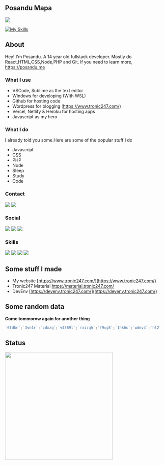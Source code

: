 ## Posandu Mapa
![](https://komarev.com/ghpvc/?username=posandu) <br>

[![My Skills](https://skillicons.dev/icons?i=js,html,css,cloudflare,nextjs,nodejs,php,wordpress,mysql,postgresql,prisma,react,typescript,figma,firebase,vscode)](https://skillicons.dev)

## About
Hey! I'm Posandu. A 14 year old fullstack developer. Mostly do React,HTML,CSS,Node,PHP and Git. If you need to learn more, https://posandu.me

### What I use
- VSCode, Sublime as the text editor
- Windows for developing (With WSL)
- Github for hosting code
- Wordpress for blogging (https://www.tronic247.com/)
- Vercel, Netlify & Heroku for hosting apps
- Javascript as my hero

### What I do
I already told you some.Here are some of the popular stuff I do
- Javascript
- CSS
- PHP
- Node
- Sleep
- Study
- Code

### Contact
<a href="mailto:posandu@protonmail.com"><img src="https://img.shields.io/badge/ProtonMail-8B89CC?style=for-the-badge&logo=protonmail&logoColor=white"/></a>
<a href="https://stackoverflow.com/users/16474083/posandu"><img src="https://img.shields.io/badge/StackOverflow-f48225?style=for-the-badge&logo=stackoverflow&logoColor=white"/></a>

### Social 
<a href="https://youtube.com/tronic247"><img src="https://img.shields.io/badge/YouTube-FF0000?style=for-the-badge&logo=youtube&logoColor=white"/></a>
<a href="https://tronic247.com/pastebox.html#O=CoCwlgzgBJULYE8oBNIGMD2AnZAoAChhAIYB2yArgMQBsAzACx1A"><img src="https://img.shields.io/badge/Discord-7289DA?style=for-the-badge&logo=discord&logoColor=white"/></a>
<a href="https://twitter.com/posandu"><img src="https://img.shields.io/badge/Twitter-1DA1F2?style=for-the-badge&logo=twitter&logoColor=white"/></a>

### Skills
<a href="#"><img src="https://img.shields.io/badge/JavaScript-F7DF1E?style=for-the-badge&logo=javascript&logoColor=black"/></a>
<a href="#"><img src="https://img.shields.io/badge/CSS-239120?&style=for-the-badge&logo=css3&logoColor=white"/></a>
<a href="#"><img src="https://img.shields.io/badge/Node.js-43853D?style=for-the-badge&logo=node.js&logoColor=white"/></a>
<a href="#"><img src="https://img.shields.io/badge/PHP-777BB4?style=for-the-badge&logo=php&logoColor=white"/></a>

## Some stuff I made

- My website [https://www.tronic247.com/](https://www.tronic247.com/)
- Tronic247 Material https://material.tronic247.com/
- DevEnv [https://devenv.tronic247.com/](https://devenv.tronic247.com/)

## Some random data
<b>Come tommorow again for another thing</b> 
```javascript
`6fdkn`;`3vn1r`;`cdxzq`;`v4589l`;`rxizqh`;`f9ug8`;`1hk6u`;`wdnv4`;`hl2ll`;`nnckx`;`rgnp7`;`zlj0h`;`ej8k9`;`ns9w8f`;`zqmbq`;`afe2f`;`hq0p2`;`wp1jkh`;`wzlri`;`bmviz`;`2smq9`;`l79u6`;`vt2g2`;`hap1qf`;`o1opw`;`qznsp`;`j032r`;`e6m4u`;`yjypm`;`m35l2`;`hj2h1`;`5zpil`;`50fpj`;`f6ik`;`vvyg9`;`71rnk`;`zw2r7`;`5lggw`;`i4u0vl`;`mv20p`;`a2ahp`;`x0u2x`;`9vo03`;`j2jor`;`y6a0r`;`sek7v`;`s0dvt`;`ngc1rj`;`dietlh`;`0n6nj`;`tfzd3`;`ffdszk`;`ujlrn`;`7l10i`;`zg5a`;`zbwwc`;`ljt72`;`qlkb5`;`1y2pu`;`m77nj`;`ic1iy`;`guzb4`;`gj0b9`;`awuxh`;`920mig`;`51yr1`;`lvi1d`;a=10;
```

## Status
<img src="https://lanyard.cnrad.dev/api/961161387101536296" width=350>
